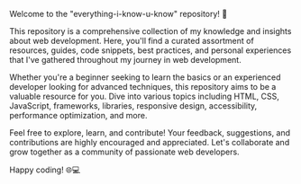 Welcome to the "everything-i-know-u-know" repository! 🚀

This repository is a comprehensive collection of my knowledge and insights about web development. Here, you'll find a curated assortment of resources, guides, code snippets, best practices, and personal experiences that I've gathered throughout my journey in web development.

Whether you're a beginner seeking to learn the basics or an experienced developer looking for advanced techniques, this repository aims to be a valuable resource for you. Dive into various topics including HTML, CSS, JavaScript, frameworks, libraries, responsive design, accessibility, performance optimization, and more.

Feel free to explore, learn, and contribute! Your feedback, suggestions, and contributions are highly encouraged and appreciated. Let's collaborate and grow together as a community of passionate web developers.

Happy coding! 🌐💻
